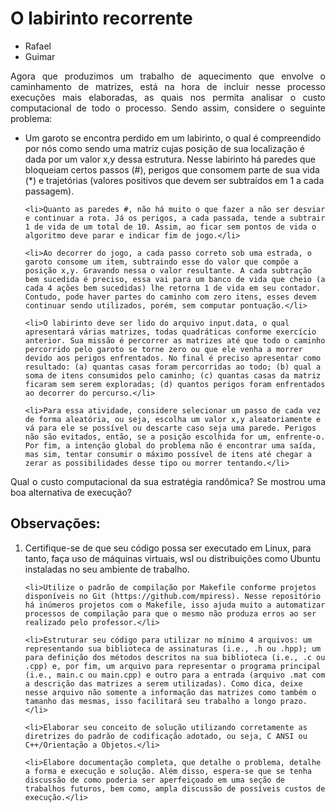 <h1>O labirinto recorrente</h1>

<ul>
    <li>Rafael</li>
    <li>Guimar
</ul>
<p align="justify">Agora que produzimos um trabalho de aquecimento que envolve o caminhamento de matrizes, está na hora de incluir nesse processo execuções mais elaboradas, as quais nos permita analisar o custo computacional de todo o processo. Sendo assim, considere o seguinte problema:</p>

<ul>
    <li>Um garoto se encontra perdido em um labirinto, o qual é compreendido por nós como sendo uma matriz cujas posição de sua localização é dada por um valor x,y dessa estrutura. Nesse labirinto há paredes que bloqueiam certos passos (#), perigos que consomem parte de sua vida (*) e trajetórias (valores positivos que devem ser subtraídos em 1 a cada passagem).</li>

    <li>Quanto as paredes #, não há muito o que fazer a não ser desviar e continuar a rota. Já os perigos, a cada passada, tende a subtrair 1 de vida de um total de 10. Assim, ao ficar sem pontos de vida o algoritmo deve parar e indicar fim de jogo.</li>

    <li>Ao decorrer do jogo, a cada passo correto sob uma estrada, o garoto consome um item, subtraindo esse do valor que compõe a posição x,y. Gravando nessa o valor resultante. A cada subtração bem sucedida é preciso, essa vai para um banco de vida que cheio (a cada 4 ações bem sucedidas) lhe retorna 1 de vida em seu contador. Contudo, pode haver partes do caminho com zero itens, esses devem continuar sendo utilizados, porém, sem computar pontuação.</li>

    <li>O labirinto deve ser lido do arquivo input.data, o qual apresentará várias matrizes, todas quadráticas conforme exercício anterior. Sua missão é percorrer as matrizes até que todo o caminho percorrido pelo garoto se torne zero ou que ele venha a morrer devido aos perigos enfrentados. No final é preciso apresentar como resultado: (a) quantas casas foram percorridas ao todo; (b) qual a soma de itens consumidos pelo caminho; (c) quantas casas da matriz ficaram sem serem exploradas; (d) quantos perigos foram enfrentados ao decorrer do percurso.</li>

    <li>Para essa atividade, considere selecionar um passo de cada vez de forma aleatória, ou seja, escolha um valor x,y aleatoriamente e vá para ele se possível ou descarte caso seja uma parede. Perigos não são evitados, então, se a posição escolhida for um, enfrente-o. Por fim, a intenção global do problema não é encontrar uma saída, mas sim, tentar consumir o máximo possível de itens até chegar a zerar as possibilidades desse tipo ou morrer tentando.</li>
</ul>
  
<p align="justify">Qual o custo computacional da sua estratégia randômica? Se mostrou uma boa alternativa de execução?</p>

<h2>Observações:</h2>

<ol>
    <li>Certifique-se de que seu código possa ser executado em Linux, para tanto, faça uso de máquinas virtuais, wsl ou distribuições como Ubuntu instaladas no seu ambiente de trabalho.</li>

    <li>Utilize o padrão de compilação por Makefile conforme projetos disponíveis no Git (https://github.com/mpiress). Nesse repositório há inúmeros projetos com o Makefile, isso ajuda muito a automatizar processos de compilação para que o mesmo não produza erros ao ser realizado pelo professor.</li>

    <li>Estruturar seu código para utilizar no mínimo 4 arquivos: um representando sua biblioteca de assinaturas (i.e., .h ou .hpp); um para definição dos métodos descritos na sua biblioteca (i.e., .c ou .cpp) e, por fim, um arquivo para representar o programa principal (i.e., main.c ou main.cpp) e outro para a entrada (arquivo .mat com a descrição das matrizes a serem utilizadas). Como dica, deixe nesse arquivo não somente a informação das matrizes como também o tamanho das mesmas, isso facilitará seu trabalho a longo prazo.</li>

    <li>Elaborar seu conceito de solução utilizando corretamente as diretrizes do padrão de codificação adotado, ou seja, C ANSI ou C++/Orientação a Objetos.</li>

    <li>Elabore documentação completa, que detalhe o problema, detalhe a forma e execução e solução. Além disso, espera-se que se tenha discussão de como poderia ser aperfeiçoado em uma seção de trabalhos futuros, bem como, ampla discussão de possíveis custos de execução.</li>
</ol>
